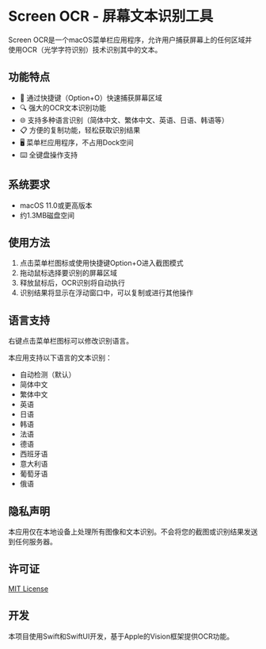 # Screen OCR - 屏幕文本识别工具

Screen OCR是一个macOS菜单栏应用程序，允许用户捕获屏幕上的任何区域并使用OCR（光学字符识别）技术识别其中的文本。

## 功能特点

- 📸 通过快捷键（Option+O）快速捕获屏幕区域
- 🔍 强大的OCR文本识别功能
- 🌐 支持多种语言识别（简体中文、繁体中文、英语、日语、韩语等）
- 📋 方便的复制功能，轻松获取识别结果
- 🖥️ 菜单栏应用程序，不占用Dock空间
- ⌨️ 全键盘操作支持

## 系统要求

- macOS 11.0或更高版本
- 约1.3MB磁盘空间

## 使用方法

1. 点击菜单栏图标或使用快捷键Option+O进入截图模式
2. 拖动鼠标选择要识别的屏幕区域
3. 释放鼠标后，OCR识别将自动执行
4. 识别结果将显示在浮动窗口中，可以复制或进行其他操作

## 语言支持

右键点击菜单栏图标可以修改识别语言。

本应用支持以下语言的文本识别：
- 自动检测（默认）
- 简体中文
- 繁体中文
- 英语
- 日语
- 韩语
- 法语
- 德语
- 西班牙语
- 意大利语
- 葡萄牙语
- 俄语

## 隐私声明

本应用仅在本地设备上处理所有图像和文本识别。不会将您的截图或识别结果发送到任何服务器。

## 许可证

[MIT License](LICENSE)

## 开发

本项目使用Swift和SwiftUI开发，基于Apple的Vision框架提供OCR功能。 